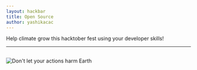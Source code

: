 ```yaml
---
layout: hackbar
title: Open Source
author: yashikacac
---
```


Help climate grow this hacktober fest using your developer skills!

---

## <!-- Your MESSAGE on climate change -->

![Don't let your actions harm Earth]({{site.baseurl}}/assets/images/yashika.jpg)